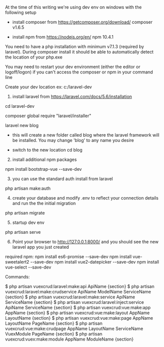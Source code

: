 At the time of this writing we're using dev env on windows with the following setup

- install composer from https://getcomposer.org/download/
composer v1.6.5

- install npm from https://nodejs.org/en/
npm 10.4.1

You need to have a php installation with minimum v7.1.3 (required by laravel). During composer install it should be able to automatically detect the location of your php.exe

You may need to restart your dev environment (either the editor or logoff/logon) if you can't access the composer or npm in your command line


Create your dev location ex:
c:/laravel-dev

1. install laravel from https://laravel.com/docs/5.6/installation

cd laravel-dev

composer global require "laravel/installer"

laravel new blog

- this will create a new folder called blog where the laravel framework will be installed. You may change 'blog' to any name you desire


- switch to the new location
cd blog

2. install additional npm packages

npm install bootstrap-vue --save-dev

3. you can use the standard auth install from laravel

php artisan make:auth

4. create your database and modify .env to reflect your connection details and run the the initial migration

php artisan migrate

5. startup dev env 

php artisan serve

6. Point your browser to http://127.0.0.1:8000/ and you should see the new laravel app you just created

required npm:
npm install es6-promise --save-dev
npm install vue-sweetalert2 --save-dev
npm install vue2-datepicker --save-dev
npm install vue-select --save-dev

Commands:

$ php artisan vuexcrud:laravel:make:api ApiName {section}
$ php artisan vuexcrud:laravel:make:crudservice ApiName ModelName ServiceName {section}
$ php artisan vuexcrud:laravel:make:service ApiName ServiceName {section}
$ php artisan vuexcrud:laravel:inject:service ApiName ServiceName {section}
$ php artisan vuexcrud:vue:make:app AppName {section}
$ php artisan vuexcrud:vue:make:layout AppName LayoutName {section}
$ php artisan vuexcrud:vue:make:page AppName LayoutName PageName {section}
$ php artisan vuexcrud:vue:make:crudpage AppName LayoutName ServiceName VuexModule PageName {section}
$ php artisan vuexcrud:vuex:make:module AppName ModuleName {section}
